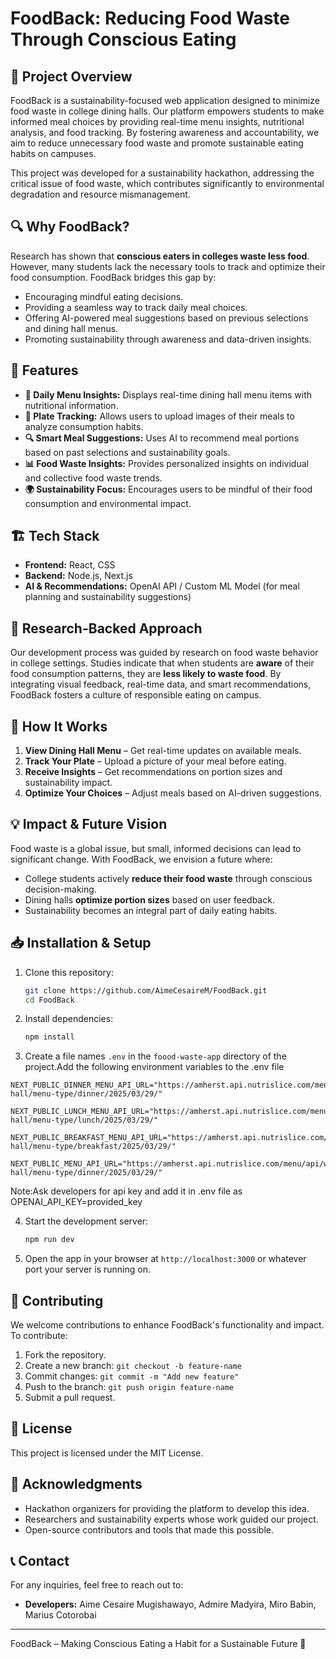 # FoodBack: Reducing Food Waste Through Conscious Eating

## 📌 Project Overview

FoodBack is a sustainability-focused web application designed to minimize food waste in college dining halls. Our platform empowers students to make informed meal choices by providing real-time menu insights, nutritional analysis, and food tracking. By fostering awareness and accountability, we aim to reduce unnecessary food waste and promote sustainable eating habits on campuses.

This project was developed for a sustainability hackathon, addressing the critical issue of food waste, which contributes significantly to environmental degradation and resource mismanagement.

## 🔍 Why FoodBack?

Research has shown that **conscious eaters in colleges waste less food**. However, many students lack the necessary tools to track and optimize their food consumption. FoodBack bridges this gap by:

- Encouraging mindful eating decisions.
- Providing a seamless way to track daily meal choices.
- Offering AI-powered meal suggestions based on previous selections and dining hall menus.
- Promoting sustainability through awareness and data-driven insights.

## 🚀 Features

- **📅 Daily Menu Insights:** Displays real-time dining hall menu items with nutritional information.
- **📸 Plate Tracking:** Allows users to upload images of their meals to analyze consumption habits.
- **🔍 Smart Meal Suggestions:** Uses AI to recommend meal portions based on past selections and sustainability goals.
- **📊 Food Waste Insights:** Provides personalized insights on individual and collective food waste trends.
- **🌍 Sustainability Focus:** Encourages users to be mindful of their food consumption and environmental impact.

## 🏗️ Tech Stack

- **Frontend:** React, CSS
- **Backend:** Node.js, Next.js
- **AI & Recommendations:** OpenAI API / Custom ML Model (for meal planning and sustainability suggestions)

## 🔬 Research-Backed Approach

Our development process was guided by research on food waste behavior in college settings. Studies indicate that when students are **aware** of their food consumption patterns, they are **less likely to waste food**. By integrating visual feedback, real-time data, and smart recommendations, FoodBack fosters a culture of responsible eating on campus.

## 📖 How It Works

1. **View Dining Hall Menu** – Get real-time updates on available meals.
2. **Track Your Plate** – Upload a picture of your meal before eating.
3. **Receive Insights** – Get recommendations on portion sizes and sustainability impact.
4. **Optimize Your Choices** – Adjust meals based on AI-driven suggestions.

## 💡 Impact & Future Vision

Food waste is a global issue, but small, informed decisions can lead to significant change. With FoodBack, we envision a future where:

- College students actively **reduce their food waste** through conscious decision-making.
- Dining halls **optimize portion sizes** based on user feedback.
- Sustainability becomes an integral part of daily eating habits.

## 📥 Installation & Setup

1. Clone this repository:
   ```sh
   git clone https://github.com/AimeCesaireM/FoodBack.git
   cd FoodBack
   ```
2. Install dependencies:
   ```sh
   npm install
   ```
3. Create a file names `.env` in the `foood-waste-app` directory of the project.Add the following environment variables to the .env file
```
NEXT_PUBLIC_DINNER_MENU_API_URL="https://amherst.api.nutrislice.com/menu/api/weeks/school/valentine-hall/menu-type/dinner/2025/03/29/"

NEXT_PUBLIC_LUNCH_MENU_API_URL="https://amherst.api.nutrislice.com/menu/api/weeks/school/valentine-hall/menu-type/lunch/2025/03/29/"

NEXT_PUBLIC_BREAKFAST_MENU_API_URL="https://amherst.api.nutrislice.com/menu/api/weeks/school/valentine-hall/menu-type/breakfast/2025/03/29/"

NEXT_PUBLIC_MENU_API_URL="https://amherst.api.nutrislice.com/menu/api/weeks/school/valentine-hall/menu-type/dinner/2025/03/29/"

```
Note:Ask developers for api key and add it in .env file as OPENAI_API_KEY=provided_key

4. Start the development server:
   ```sh
   npm run dev
   ```
5. Open the app in your browser at `http://localhost:3000` or whatever port your server is running on.


## 🤝 Contributing

We welcome contributions to enhance FoodBack's functionality and impact. To contribute:

1. Fork the repository.
2. Create a new branch: `git checkout -b feature-name`
3. Commit changes: `git commit -m "Add new feature"`
4. Push to the branch: `git push origin feature-name`
5. Submit a pull request.

## 📜 License

This project is licensed under the MIT License.

## 🙌 Acknowledgments

- Hackathon organizers for providing the platform to develop this idea.
- Researchers and sustainability experts whose work guided our project.
- Open-source contributors and tools that made this possible.

## 📞 Contact

For any inquiries, feel free to reach out to:

- **Developers:** Aime Cesaire Mugishawayo, Admire Madyira, Miro Babin, Marius Cotorobai
---

FoodBack – Making Conscious Eating a Habit for a Sustainable Future 🌱

